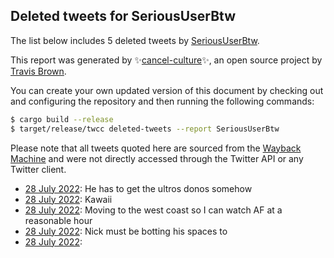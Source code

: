 ## Deleted tweets for SeriousUserBtw

The list below includes 5 deleted tweets by
[SeriousUserBtw](https://twitter.com/SeriousUserBtw).



This report was generated by ✨[cancel-culture](https://github.com/travisbrown/cancel-culture)✨,
an open source project by [Travis Brown](https://twitter.com/travisbrown).

You can create your own updated version of this document by checking out and configuring the
repository and then running the following commands:

```bash
$ cargo build --release
$ target/release/twcc deleted-tweets --report SeriousUserBtw
```

Please note that all tweets quoted here are sourced from the
[Wayback Machine](https://web.archive.org) and were not directly accessed through the Twitter API or
any Twitter client.

* [28 July 2022](https://web.archive.org/web/20220728041145/https://twitter.com/SeriousUserBtw/status/1552506850918236161): He has to get the ultros donos somehow <!--1552506850918236161-->
* [28 July 2022](https://web.archive.org/web/20220728040353/https://twitter.com/SeriousUserBtw/status/1552504663819313152): Kawaii <!--1552504663819313152-->
* [28 July 2022](https://web.archive.org/web/20220728032311/https://twitter.com/SeriousUserBtw/status/1552494138607689728): Moving to the west coast so I can watch AF at a reasonable hour <!--1552494138607689728-->
* [28 July 2022](https://web.archive.org/web/20220728024415/https://twitter.com/SeriousUserBtw/status/1552484854222229504): Nick must be botting his spaces to <!--1552484854222229504-->
* [28 July 2022](https://web.archive.org/web/20220728024800/https://twitter.com/SeriousUserBtw/status/1552466384457814016):  <!--1552466384457814016-->
